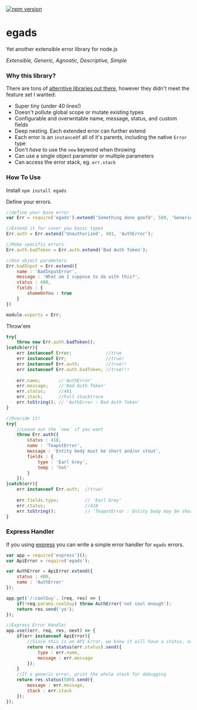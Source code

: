 [![npm version](https://badge.fury.io/js/egads.svg)](https://badge.fury.io/js/egads)

# egads
Yet another extensible error library for node.js

*Extensible, Generic, Agnostic, Descriptive, Simple*

### Why this library?
There are tons of [alterntive libraries out there](https://www.npmjs.com/search?q=extend+error), however they didn't meet the feature set I wanted:

- Super tiny (under 40 lines!)
- Doesn't pollute global scope or mutate existing types
- Configurable and overwritable name, message, status, and custom fields
- Deep nesting. Each extended error can further extend
- Each error is an `instanceOf` all of it's parents, including the native `Error` type
- Don't _have_ to use the `new` keyword when throwing
- Can use a single object parameter or multiple parameters
- Can access the error stack, eg. `err.stack`

### How To Use

Install `npm install egads`


Define your errors.
```javascript
//define your base error
var Err = require('egads').extend('Something done goofd', 500, 'GenericError');

//Extend it for cover you basic types
Err.auth = Err.extend('Unauthorized', 401, 'AuthError');

//Make specific errors
Err.auth.badToken = Err.auth.extend('Bad Auth Token');

//Use object parameters
Err.badInput = Err.extend({
    name : 'BadInputError',
    message : 'What am I suppose to do with this?',
    status : 400,
    fields : {
        shameOnYou : true
    }
})

module.exports = Err;
```

Throw'em
```javascript
try{
    throw new Err.auth.badToken();
}catch(err){
    err instanceof Error;             //true
    err instanceof Err;               //true!
    err instanceof Err.auth;          //true!!
    err instanceof Err.auth.badToken; //true!!!
    
    err.name;       //'AuthError'
    err.message;    //'Bad Auth Token'
    err.status;     //401
    err.stack;      //Full stacktrace
    err.toString(); // 'AuthError : Bad Auth Token'
}

//Overide it!
try{
    //Leave out the `new` if you want
    throw Err.auth({
        status : 418,
        name : 'TeapotError',
        message : 'Entity body must be short and/or stout',
        fields : {
            type : 'Earl Grey',
            temp : 'hot'
        }
    });
}catch(err){
    err instanceof Err.auth;  //true!
    
    err.fields.type;          // 'Earl Grey'
    err.status;               //418
    err.toString();           // 'TeapotError : Entity body may be short and/or stout'
}
```




### Express Handler

If you using [express](https://expressjs.com/) you can write a simple error handler for `egads` errors.

```javascript
var app = require('express')();
var ApiError = require('egads');

var AuthError = ApiError.extend({
    status : 400,
    name : 'AuthError'
});

app.get('/:coolGuy', (req, res) => {
    if(!req.params.coolGuy) throw AuthError('not cool enough');
    return res.send('yo');
});

//Express Error Handler
app.use((err, req, res, next) => {
    if(err instanceof ApiError){
        //Since this is an API Error, we know it will have a status, name, and message
        return res.status(err.status).send({
            type : err.name,
            message : err.message
        });
    }
    //If a generic error, print the whole stack for debugging
    return res.status(500).send({
        message : err.message,
        stack : err.stack
    });
});
```

